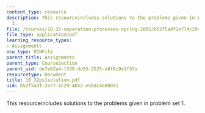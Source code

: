 ```yaml
---
content_type: resource
description: This resourceincludes solutions to the problems given in problem set
  1.
file: /courses/10-32-separation-processes-spring-2005/b52f5adf2e774c294b52e5bdc4680de1_10_32ps1solution.pdf
file_type: application/pdf
learning_resource_types:
- Assignments
ocw_type: OCWFile
parent_title: Assignments
parent_type: CourseSection
parent_uid: de7e62a4-f330-dd55-2525-e8f8c9e1f57a
resourcetype: Document
title: 10_32ps1solution.pdf
uid: b52f5adf-2e77-4c29-4b52-e5bdc4680de1
---
```

This resourceincludes solutions to the problems given in problem set 1.

